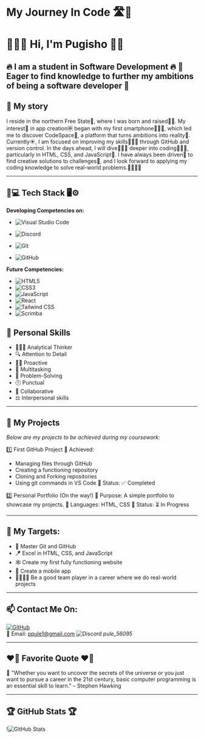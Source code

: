 # My Journey In Code 🛣️🌄

# 🙋🏽‍♂️ Hi, I'm Pugisho 🐦‍🔥
🔥 I am a student in Software Development 🔥 
🚀 Eager to find knowledge to further my ambitions of being a software developer 🚀
---

## 🧾 My story

I reside in the northern Free State🏰, where I was born and raised👶🏽. My interest💌 in app creation🈸 began with my first smartphone📱🤳🏽, which led me to discover CodeSpace🚀, a platform that turns ambitions into reality🎊. Currently☀️, I am focused on improving my skills🤹🏽‍♀️ through GitHub and version control. In the days ahead, I will dive🏊🏽‍♂️ deeper into coding👨🏽‍💻, particularly in HTML, CSS, and JavaScript🧩. I have always been driven🤩 to find creative solutions to challenges🤖, and I look forward to applying my coding knowledge to solve real-world problems.👨🏽‍🚀🚀

---

## 🛜💻 Tech Stack 🖥️⚙️

**Developing Competencies on:**

- ![Visual Studio Code](https://img.shields.io/badge/-Visual%20Studio%20Code-007ACC?style=flat&logo=visual-studio-code&logoColor=white)

- ![Discord](https://img.shields.io/badge/-Discord-5865F2?style=flat&logo=discord&logoColor=white)

- ![Git](https://img.shields.io/badge/-Git-F05032?style=flat&logo=git&logoColor=white)

- ![GitHub](https://img.shields.io/badge/-GitHub-181717?style=flat-circle&logo=github)

**Future Competencies:**

- ![HTML5](https://img.shields.io/badge/-HTML5-black?style=flat-circle&logo=html5&logoColor=white) 
- ![CSS3](https://img.shields.io/badge/-CSS3-black?style=flat-circle&logo=css3)
- ![JavaScript](https://img.shields.io/badge/-JavaScript-black?style=flat-circle&logo=javascript)
- ![React](https://img.shields.io/badge/-React-black?style=flat-circle&logo=react)
- ![Tailwind CSS](https://img.shields.io/badge/-Tailwind%20CSS-06B6D4?style=flat&logo=tailwind-css&logoColor=white)
- ![Scrimba](https://img.shields.io/badge/-Scrimba-2B283A?style=flat&logo=visual-studio-code&logoColor=white)


## 🥇 Personal Skills

- 👨🏽‍🔬 Analytical Thinker 
- 🔍 Attention to Detail
- 🕺🏽 Proactive 
- 💯 Multitasking
- 🎯 Problem-Solving 
- 🕔 Punctual
- 🤝 Collaborative 
- ⚖️ Interpersonal skills 

---

## 📍 My Projects

*Below are my projects to be achieved during my coursework:*

1️⃣ First GitHub Project
🔹 Achieved: 
   - Managing files through GitHub
   - Creating a functioning repository
   - Cloning and Forking repositories
   - Using git commands in VS Code
🔹 Status: ✅ Completed

2️⃣ Personal Portfolio (On the way!)
🔹 Purpose: A simple portfolio to showcase my projects.
🔹 Languages: HTML, CSS 
🔹 Status: ⏳ In Progress


---

## 🎯 My Targets:

- 👑 Master Git and GitHub
- 🪁 Excel in HTML, CSS, and JavaScript
- 🕸️ Create my first fully functioning website
- 📲 Create a mobile app
- 🫱🏽‍🫲🏾 Be a good team player in a career where we do real-world projects

---

## 📫 Contact Me On:

[![GitHub](https://img.shields.io/badge/-GitHub-181717?style=flat&logo=github&logoColor=white)](https://github.com/P-ule-P)  
📧 Email: [ppule1@gmail.com](mailto:ppule1@egmail.com)
![Discord](https://img.shields.io/badge/-Discord-5865F2?style=flat&logo=discord&logoColor=white) *pule_56095*

---

## ❤️‍🔥 Favorite Quote ❤️‍🔥

💫 "Whether you want to uncover the secrets of the universe or you just want to pursue a career in the 21st century, basic computer programming is an essential skill to learn."
– Stephen Hawking

---

## 🏆 GitHub Stats 🏆

!![GitHub Stats](https://github-readme-stats.vercel.app/api?username=P-ule-P&show_icons=true&theme=radical)


